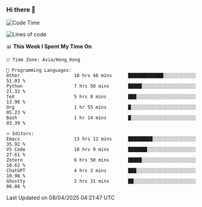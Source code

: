 ### Hi there 👋

<!--
**nicehiro/nicehiro** is a ✨ _special_ ✨ repository because its `README.md` (this file) appears on your GitHub profile.

Here are some ideas to get you started:

- 🔭 I’m currently working on ...
- 🌱 I’m currently learning ...
- 👯 I’m looking to collaborate on ...
- 🤔 I’m looking for help with ...
- 💬 Ask me about ...
- 📫 How to reach me: ...
- 😄 Pronouns: ...
- ⚡ Fun fact: ...
-->

<!--START_SECTION:waka-->
![Code Time](http://img.shields.io/badge/Code%20Time-471%20hrs%2050%20mins-blue)

![Lines of code](https://img.shields.io/badge/From%20Hello%20World%20I%27ve%20Written-1.6%20million%20lines%20of%20code-blue)

📊 **This Week I Spent My Time On** 

```text
🕑︎ Time Zone: Asia/Hong_Kong

💬 Programming Languages: 
Other                    18 hrs 46 mins      █████████████░░░░░░░░░░░░   51.03 % 
Python                   7 hrs 50 mins       █████░░░░░░░░░░░░░░░░░░░░   21.32 % 
TeX                      5 hrs 8 mins        ███░░░░░░░░░░░░░░░░░░░░░░   13.98 % 
Org                      1 hr 55 mins        █░░░░░░░░░░░░░░░░░░░░░░░░   05.23 % 
Bash                     1 hr 14 mins        █░░░░░░░░░░░░░░░░░░░░░░░░   03.39 % 

🔥 Editors: 
Emacs                    13 hrs 12 mins      █████████░░░░░░░░░░░░░░░░   35.92 % 
VS Code                  10 hrs 9 mins       ███████░░░░░░░░░░░░░░░░░░   27.61 % 
Zotero                   6 hrs 50 mins       █████░░░░░░░░░░░░░░░░░░░░   18.62 % 
ChatGPT                  4 hrs 2 mins        ███░░░░░░░░░░░░░░░░░░░░░░   10.98 % 
Ghostty                  2 hrs 31 mins       ██░░░░░░░░░░░░░░░░░░░░░░░   06.88 % 
```


 Last Updated on 08/04/2025 04:21:47 UTC
<!--END_SECTION:waka-->
